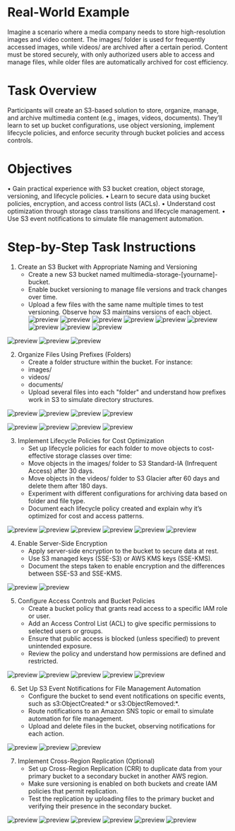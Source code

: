# Real-World Example
  Imagine a scenario where a media company needs to store high-resolution images and video content. The images/ folder is used for frequently accessed images, while videos/ are archived after a certain period. Content must be stored securely, with only authorized users able to access and manage files, while older files are automatically archived for cost efficiency.

# Task Overview
  Participants will create an S3-based solution to store, organize, manage, and archive multimedia content (e.g., images, videos, documents). They’ll learn to set up bucket configurations, use object versioning, implement lifecycle policies, and enforce security through bucket policies and access controls.

# Objectives
  •	Gain practical experience with S3 bucket creation, object storage, versioning, and lifecycle policies.
  •	Learn to secure data using bucket policies, encryption, and access control lists (ACLs).
  •	Understand cost optimization through storage class transitions and lifecycle management.
  •	Use S3 event notifications to simulate file management automation.


# Step-by-Step Task Instructions
1.	Create an S3 Bucket with Appropriate Naming and Versioning
    *	Create a new S3 bucket named multimedia-storage-[yourname]-bucket.
    *	Enable bucket versioning to manage file versions and track changes over time.
    *	Upload a few files with the same name multiple times to test versioning. Observe how S3 maintains versions of each object.
![preview](Images_folder/s3/image1.png)
![preview](Images_folder/s3/image2.png)
![preview](Images_folder/s3/image3.png)
![preview](Images_folder/s3/image4.png)
![preview](Images_folder/s3/image5.png)
![preview](Images_folder/s3/image6.png)
![preview](Images_folder/s3/image11.png)
![preview](Images_folder/s3/image12.png)
![preview](Images_folder/s3/image13.png)

![preview](Images_folder/s3/image18.png)
![preview](Images_folder/s3/image19.png)
![preview](Images_folder/s3/image20.png)


2.	Organize Files Using Prefixes (Folders)
    *	Create a folder structure within the bucket. For instance:
       -	images/
       -	videos/
       -	documents/
    *	Upload several files into each "folder" and understand how prefixes work in S3 to simulate directory structures.

![preview](Images_folder/s3/image7.png)
![preview](Images_folder/s3/image8.png)
![preview](Images_folder/s3/image9.png)
![preview](Images_folder/s3/image10.png)

![preview](Images_folder/s3/image21.png)
![preview](Images_folder/s3/image22.png)
![preview](Images_folder/s3/image23.png)
![preview](Images_folder/s3/image24.png)


3.	Implement Lifecycle Policies for Cost Optimization
    *	Set up lifecycle policies for each folder to move objects to cost-effective storage classes over time:
       -	Move objects in the images/ folder to S3 Standard-IA (Infrequent Access) after 30 days.
       -	Move objects in the videos/ folder to S3 Glacier after 60 days and delete them after 180 days.
       -	Experiment with different configurations for archiving data based on folder and file type.
    *	Document each lifecycle policy created and explain why it’s optimized for cost and access patterns.

![preview](Images_folder/s3/image25.png)
![preview](Images_folder/s3/image26.png)
![preview](Images_folder/s3/image27.png)
![preview](Images_folder/s3/image28.png)
![preview](Images_folder/s3/image29.png)
![preview](Images_folder/s3/image30.png)


4.	Enable Server-Side Encryption
    *	Apply server-side encryption to the bucket to secure data at rest.
    *	Use S3 managed keys (SSE-S3) or AWS KMS keys (SSE-KMS).
    *	Document the steps taken to enable encryption and the differences between SSE-S3 and SSE-KMS.

![preview](Images_folder/s3/image31.png)
![preview](Images_folder/s3/image32.png)

5.	Configure Access Controls and Bucket Policies
    *	Create a bucket policy that grants read access to a specific IAM role or user.
    *	Add an Access Control List (ACL) to give specific permissions to selected users or groups.
    *	Ensure that public access is blocked (unless specified) to prevent unintended exposure.
    *	Review the policy and understand how permissions are defined and restricted.

![preview](Images_folder/s3/image33.png)
![preview](Images_folder/s3/image34.png)
![preview](Images_folder/s3/image35.png)
![preview](Images_folder/s3/image36.png)
![preview](Images_folder/s3/image37.png)

6.	Set Up S3 Event Notifications for File Management Automation
    *	Configure the bucket to send event notifications on specific events, such as s3:ObjectCreated:* or s3:ObjectRemoved:*.
    *	Route notifications to an Amazon SNS topic or email to simulate automation for file management.
    *	Upload and delete files in the bucket, observing notifications for each action.

![preview](Images_folder/s3/image38.png)
![preview](Images_folder/s3/image39.png)
![preview](Images_folder/s3/image40.png)

7.	Implement Cross-Region Replication (Optional)
    *	Set up Cross-Region Replication (CRR) to duplicate data from your primary bucket to a secondary bucket in another AWS region.
    *	Make sure versioning is enabled on both buckets and create IAM policies that permit replication.
    *	Test the replication by uploading files to the primary bucket and verifying their presence in the secondary bucket.

![preview](Images_folder/s3/image41.png)
![preview](Images_folder/s3/image42.png)
![preview](Images_folder/s3/image43.png)
![preview](Images_folder/s3/image44.png)
![preview](Images_folder/s3/image45.png)
![preview](Images_folder/s3/image46.png)
